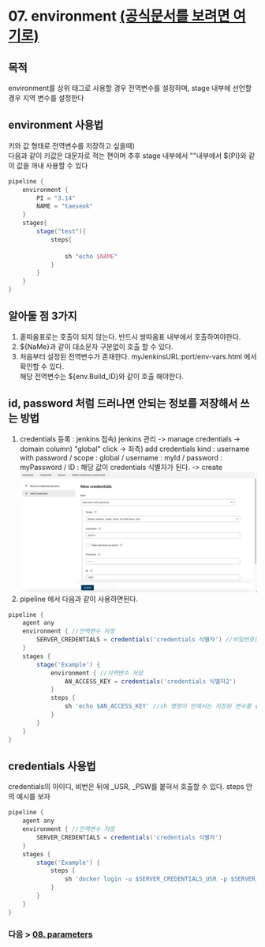 # 07. environment [(공식문서를 보려면 여기로)](https://www.jenkins.io/doc/book/pipeline/syntax/#environment)
## 목적
environment를 상위 태그로 사용할 경우 전역변수를 설정하며, stage 내부에 선언할 경우 지역 변수를 설정한다
## environment 사용법
키와 값 형태로 전역변수를 저장하고 싶을때)  
다음과 같이 키값은 대문자로 적는 편이며 추후 stage 내부에서 ""내부에서 \${PI}와 같이 값을 꺼내 사용할 수 있다
```groovy
pipeline {
    environment {
        PI = "3.14"
        NAME = "taeseok"
    }
    stages{
        stage("test"){
            steps{
                
                sh "echo $NAME"
            }
        }
    }
}
```
## 알아둘 점 3가지
1. 홑따옴표로는 호출이 되지 않는다. 반드시 쌍따옴표 내부에서 호출하여야한다.
2. \${NaMe}과 같이 대소문자 구분없이 호출 할 수 있다.
3. 처음부터 설정된 전역변수가 존재한다. myJenkinsURL:port/env-vars.html 에서 확인할 수 있다.<br>해당 전역변수는 \${env.Build_ID}와 같이 호출 해야한다.

## id, password 처럼 드러나면 안되는 정보를 저장해서 쓰는 방법
1. credentials 등록 : jenkins 접속) jenkins 관리 -> manage credentials -> domain column) "global" click -> 좌측) add credentials
kind : username with password / scope : global / username : myId / password : myPassword / ID : 해당 값이 credentials 식별자가 된다. -> create
![credentials](/images/credentials.png)
2. pipeline 에서 다음과 같이 사용하면된다.
```groovy
pipeline {
    agent any
    environment { //전역변수 저장
        SERVER_CREDENTIALS = credentials('credentials 식별자') //비밀번호는 암호화되어있지만 이용가능하다
    }
    stages {
        stage('Example') {
            environment { //지역변수 저장
                AN_ACCESS_KEY = credentials('credentials 식별자2')
            }
            steps {
                sh 'echo $AN_ACCESS_KEY' //sh 명령어 안에서는 저장된 변수를 {}없이 바로 사용할 수 있다.
            }
        }
    }
}
```
## credentials 사용법
credentials의 아이디, 비번은 뒤에 _USR, _PSW를 붙혀서 호출할 수 있다. steps 안의 예시를 보자
```groovy
pipeline {
    agent any
    environment { //전역변수 저장
        SERVER_CREDENTIALS = credentials('credentials 식별자')
    }
    stages {
        stage('Example') {
            steps {
                sh 'docker login -u $SERVER_CREDENTIALS_USR -p $SERVER_CREDENTIALS_PSW HarborURL'
            }
        }
    }
}
```
  
### 다음 > [08. parameters](08.%20parameters.md)
